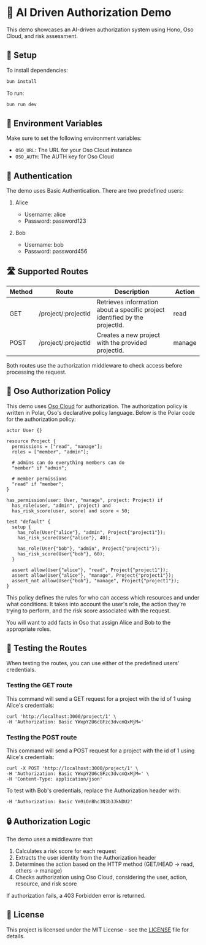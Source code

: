 # 🤖 AI Driven Authorization Demo

This demo showcases an AI-driven authorization system using Hono, Oso Cloud, and risk assessment.

## 🚀 Setup

To install dependencies:

```sh
bun install
```

To run:

```sh
bun run dev
```

## 🔐 Environment Variables

Make sure to set the following environment variables:

- `OSO_URL`: The URL for your Oso Cloud instance
- `OSO_AUTH`: The AUTH key for Oso Cloud

## 🔑 Authentication

The demo uses Basic Authentication. There are two predefined users:

1. Alice

   - Username: alice
   - Password: password123

2. Bob
   - Username: bob
   - Password: password456

## 🛣️ Supported Routes

| Method | Route               | Description                                                                 | Action |
| ------ | ------------------- | --------------------------------------------------------------------------- | ------ |
| GET    | /project/:projectId | Retrieves information about a specific project identified by the projectId. | read   |
| POST   | /project/:projectId | Creates a new project with the provided projectId.                          | manage |

Both routes use the authorization middleware to check access before processing the request.

## 📜 Oso Authorization Policy

This demo uses [Oso Cloud](https://www.osohq.com/) for authorization. The authorization policy is written in Polar, Oso's declarative policy language. Below is the Polar code for the authorization policy:

```Polar
actor User {}

resource Project {
  permissions = ["read", "manage"];
  roles = ["member", "admin"];

  # admins can do everything members can do
  "member" if "admin";

  # member permissions
  "read" if "member";
}

has_permission(user: User, "manage", project: Project) if
  has_role(user, "admin", project) and
  has_risk_score(user, score) and score < 50;

test "default" {
  setup {
    has_role(User{"alice"}, "admin", Project{"project1"});
    has_risk_score(User{"alice"}, 40);

    has_role(User{"bob"}, "admin", Project{"project1"});
    has_risk_score(User{"bob"}, 60);
  }

  assert allow(User{"alice"}, "read", Project{"project1"});
  assert allow(User{"alice"}, "manage", Project{"project1"});
  assert_not allow(User{"bob"}, "manage", Project{"project1"});
}
```

This policy defines the rules for who can access which resources and under what conditions. It takes into account the user's role, the action they're trying to perform, and the risk score associated with the request.

You will want to add facts in Oso that assign Alice and Bob to the appropriate roles.

## 🧪 Testing the Routes

When testing the routes, you can use either of the predefined users' credentials.

### Testing the GET route

This command will send a GET request for a project with the id of 1 using Alice's credentials:

```shell
curl 'http://localhost:3000/project/1' \
-H 'Authorization: Basic YWxpY2U6cGFzc3dvcmQxMjM='
```

### Testing the POST route

This command will send a POST request for a project with the id of 1 using Alice's credentials:

```shell
curl -X POST 'http://localhost:3000/project/1' \
-H 'Authorization: Basic YWxpY2U6cGFzc3dvcmQxMjM=' \
-H 'Content-Type: application/json'
```

To test with Bob's credentials, replace the Authorization header with:

```shell
-H 'Authorization: Basic Ym9iOnBhc3N3b3JkNDU2'
```

## 🔒 Authorization Logic

The demo uses a middleware that:

1. Calculates a risk score for each request
2. Extracts the user identity from the Authorization header
3. Determines the action based on the HTTP method (GET/HEAD -> read, others -> manage)
4. Checks authorization using Oso Cloud, considering the user, action, resource, and risk score

If authorization fails, a 403 Forbidden error is returned.

## 📄 License

This project is licensed under the MIT License - see the [LICENSE](LICENSE) file for details.
